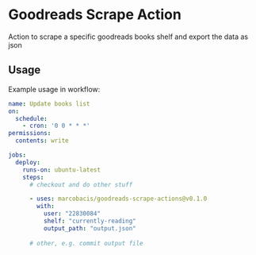 # Goodreads Scrape Action

Action to scrape a specific goodreads books shelf and export the data as json


## Usage

Example usage in workflow:
```yaml
name: Update books list
on:
  schedule:
    - cron: '0 0 * * *'
permissions:
  contents: write 

jobs:
  deploy:
    runs-on: ubuntu-latest
    steps:
      # checkout and do other stuff

      - uses: marcobacis/goodreads-scrape-actions@v0.1.0
        with:
          user: "22830084"
          shelf: "currently-reading"
          output_path: "output.json"
    
      # other, e.g. commit output file
```